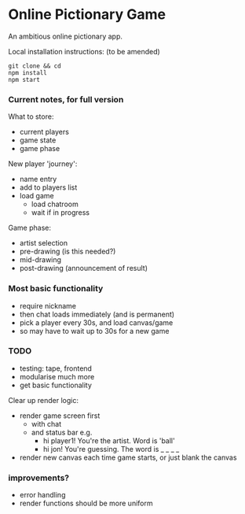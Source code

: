 # Online Pictionary Game

An ambitious online pictionary app.

Local installation instructions: (to be amended)
```
git clone && cd
npm install
npm start
```

### Current notes, for full version

What to store:
- current players
- game state
- game phase

New player 'journey':
- name entry
- add to players list
- load game
  - load chatroom
  - wait if in progress

Game phase:
- artist selection
- pre-drawing (is this needed?)
- mid-drawing
- post-drawing (announcement of result)

### Most basic functionality

- require nickname
- then chat loads immediately (and is permanent)
- pick a player every 30s, and load canvas/game
- so may have to wait up to 30s for a new game

### TODO
- testing: tape, frontend
- modularise much more
- get basic functionality

Clear up render logic:
- render game screen first
  - with chat
  - and status bar e.g.
    - hi player1! You're the artist. Word is 'ball'
    - hi jon! You're guessing. The word is _ _ _ _
- render new canvas each time game starts, or just blank the canvas


### improvements?
- error handling
- render functions should be more uniform
